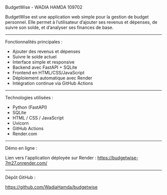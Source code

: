 BudgetWise - WADIA HAMDA 109702

BudgetWise est une application web simple pour la gestion de budget personnel. Elle permet à l’utilisateur d’ajouter ses revenus et dépenses, de suivre son solde, et d’analyser ses finances de base.

---

Fonctionnalités principales :

- Ajouter des revenus et dépenses
- Suivre le solde actuel
- Interface simple et responsive
- Backend avec FastAPI + SQLite
- Frontend en HTML/CSS/JavaScript
- Déploiement automatique avec Render
- Intégration continue via GitHub Actions

---

Technologies utilisées :

- Python (FastAPI)
- SQLite
- HTML / CSS / JavaScript
- Uvicorn
- GitHub Actions
- Render.com

---

Démo en ligne : 

Lien vers l'application déployée sur Render : https://budgetwise-7m27.onrender.com/

---

Dépôt GitHub :

https://github.com/WadiaHamda/budgetwise